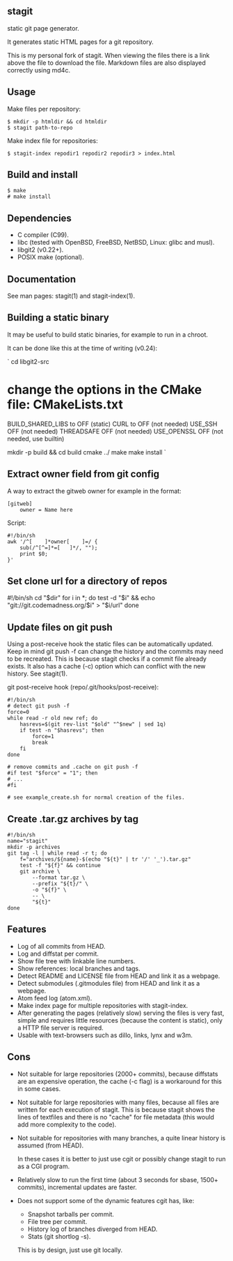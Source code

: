 stagit
------

static git page generator.

It generates static HTML pages for a git repository.

This is my personal fork of stagit. When viewing the files there
is a link above the file to download the file.
Markdown files are also displayed correctly using md4c.


Usage
-----

Make files per repository:

    $ mkdir -p htmldir && cd htmldir
    $ stagit path-to-repo

Make index file for repositories:

    $ stagit-index repodir1 repodir2 repodir3 > index.html


Build and install
-----------------

    $ make
    # make install


Dependencies
------------

- C compiler (C99).
- libc (tested with OpenBSD, FreeBSD, NetBSD, Linux: glibc and musl).
- libgit2 (v0.22+).
- POSIX make (optional).


Documentation
-------------

See man pages: stagit(1) and stagit-index(1).


Building a static binary
------------------------

It may be useful to build static binaries, for example to run in a chroot.

It can be done like this at the time of writing (v0.24):

`
cd libgit2-src

# change the options in the CMake file: CMakeLists.txt
BUILD_SHARED_LIBS to OFF (static)
CURL to OFF              (not needed)
USE_SSH OFF              (not needed)
THREADSAFE OFF           (not needed)
USE_OPENSSL OFF          (not needed, use builtin)

mkdir -p build && cd build
cmake ../
make
make install
`


Extract owner field from git config
-----------------------------------

A way to extract the gitweb owner for example in the format:

	[gitweb]
		owner = Name here

Script:

    #!/bin/sh
    awk '/^[ 	]*owner[ 	]=/ {
        sub(/^[^=]*=[ 	]*/, "");
        print $0;
    }'


Set clone url for a directory of repos
--------------------------------------
#!/bin/sh
    cd "$dir"
    for i in *; do
        test -d "$i" && echo "git://git.codemadness.org/$i" > "$i/url"
    done


Update files on git push
------------------------

Using a post-receive hook the static files can be automatically updated.
Keep in mind git push -f can change the history and the commits may need
to be recreated. This is because stagit checks if a commit file already
exists. It also has a cache (-c) option which can conflict with the new
history. See stagit(1).

git post-receive hook (repo/.git/hooks/post-receive):

    #!/bin/sh
    # detect git push -f
    force=0
    while read -r old new ref; do
        hasrevs=$(git rev-list "$old" "^$new" | sed 1q)
        if test -n "$hasrevs"; then
	        force=1
            break
        fi
    done

    # remove commits and .cache on git push -f
    #if test "$force" = "1"; then
    # ...
    #fi

    # see example_create.sh for normal creation of the files.


Create .tar.gz archives by tag
------------------------------
    #!/bin/sh
    name="stagit"
    mkdir -p archives
    git tag -l | while read -r t; do
    	f="archives/${name}-$(echo "${t}" | tr '/' '_').tar.gz"
    	test -f "${f}" && continue
    	git archive \
    		--format tar.gz \
    		--prefix "${t}/" \
    		-o "${f}" \
    		-- \
    		"${t}"
    done


Features
--------

- Log of all commits from HEAD.
- Log and diffstat per commit.
- Show file tree with linkable line numbers.
- Show references: local branches and tags.
- Detect README and LICENSE file from HEAD and link it as a webpage.
- Detect submodules (.gitmodules file) from HEAD and link it as a webpage.
- Atom feed log (atom.xml).
- Make index page for multiple repositories with stagit-index.
- After generating the pages (relatively slow) serving the files is very fast,
  simple and requires little resources (because the content is static), only
  a HTTP file server is required.
- Usable with text-browsers such as dillo, links, lynx and w3m.


Cons
----

- Not suitable for large repositories (2000+ commits), because diffstats are
  an expensive operation, the cache (-c flag) is a workaround for this in
  some cases.
- Not suitable for large repositories with many files, because all files are
  written for each execution of stagit. This is because stagit shows the lines
  of textfiles and there is no "cache" for file metadata (this would add more
  complexity to the code).
- Not suitable for repositories with many branches, a quite linear history is
  assumed (from HEAD).

  In these cases it is better to just use cgit or possibly change stagit to
  run as a CGI program.

- Relatively slow to run the first time (about 3 seconds for sbase,
  1500+ commits), incremental updates are faster.
- Does not support some of the dynamic features cgit has, like:
  - Snapshot tarballs per commit.
  - File tree per commit.
  - History log of branches diverged from HEAD.
  - Stats (git shortlog -s).

  This is by design, just use git locally.

